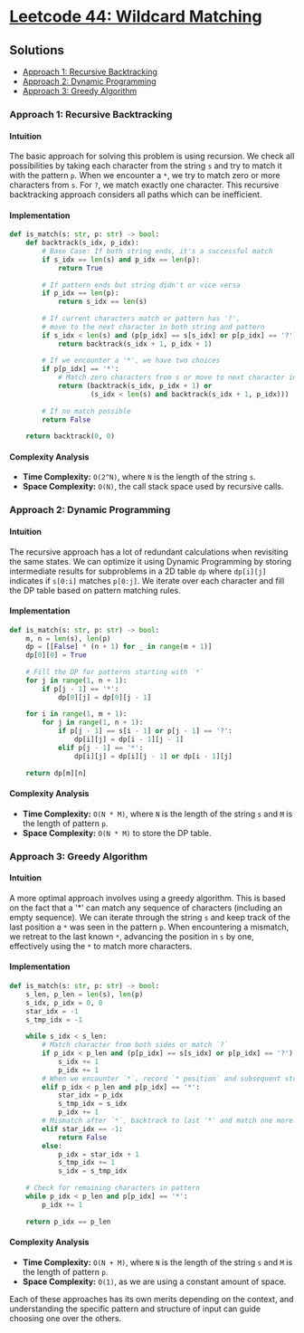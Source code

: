 # [Leetcode 44: Wildcard Matching](https://leetcode.com/problems/wildcard-matching/)

## Solutions
- [Approach 1: Recursive Backtracking](#approach-1-recursive-backtracking)
- [Approach 2: Dynamic Programming](#approach-2-dynamic-programming)
- [Approach 3: Greedy Algorithm](#approach-3-greedy-algorithm)

### Approach 1: Recursive Backtracking

#### Intuition
The basic approach for solving this problem is using recursion. We check all possibilities by taking each character from the string `s` and try to match it with the pattern `p`. When we encounter a `*`, we try to match zero or more characters from `s`. For `?`, we match exactly one character. This recursive backtracking approach considers all paths which can be inefficient.

#### Implementation

```python
def is_match(s: str, p: str) -> bool:
    def backtrack(s_idx, p_idx):
        # Base Case: If both string ends, it's a successful match
        if s_idx == len(s) and p_idx == len(p):
            return True
        
        # If pattern ends but string didn't or vice versa
        if p_idx == len(p):
            return s_idx == len(s)
        
        # If current characters match or pattern has '?', 
        # move to the next character in both string and pattern
        if s_idx < len(s) and (p[p_idx] == s[s_idx] or p[p_idx] == '?'):
            return backtrack(s_idx + 1, p_idx + 1)
        
        # If we encounter a '*', we have two choices
        if p[p_idx] == '*':
            # Match zero characters from s or move to next character in s
            return (backtrack(s_idx, p_idx + 1) or
                    (s_idx < len(s) and backtrack(s_idx + 1, p_idx)))
        
        # If no match possible
        return False
    
    return backtrack(0, 0)
```

#### Complexity Analysis

- **Time Complexity:** `O(2^N)`, where `N` is the length of the string `s`.
- **Space Complexity:** `O(N)`, the call stack space used by recursive calls.

### Approach 2: Dynamic Programming

#### Intuition
The recursive approach has a lot of redundant calculations when revisiting the same states. We can optimize it using Dynamic Programming by storing intermediate results for subproblems in a 2D table `dp` where `dp[i][j]` indicates if `s[0:i]` matches `p[0:j]`. We iterate over each character and fill the DP table based on pattern matching rules.

#### Implementation

```python
def is_match(s: str, p: str) -> bool:
    m, n = len(s), len(p)
    dp = [[False] * (n + 1) for _ in range(m + 1)]
    dp[0][0] = True
    
    # Fill the DP for patterns starting with `*`
    for j in range(1, n + 1):
        if p[j - 1] == '*':
            dp[0][j] = dp[0][j - 1]
    
    for i in range(1, m + 1):
        for j in range(1, n + 1):
            if p[j - 1] == s[i - 1] or p[j - 1] == '?':
                dp[i][j] = dp[i - 1][j - 1]
            elif p[j - 1] == '*':
                dp[i][j] = dp[i][j - 1] or dp[i - 1][j]
    
    return dp[m][n]
```

#### Complexity Analysis

- **Time Complexity:** `O(N * M)`, where `N` is the length of the string `s` and `M` is the length of pattern `p`.
- **Space Complexity:** `O(N * M)` to store the DP table.

### Approach 3: Greedy Algorithm

#### Intuition
A more optimal approach involves using a greedy algorithm. This is based on the fact that a '*' can match any sequence of characters (including an empty sequence). We can iterate through the string `s` and keep track of the last position a `*` was seen in the pattern `p`. When encountering a mismatch, we retreat to the last known `*`, advancing the position in `s` by one, effectively using the `*` to match more characters.

#### Implementation

```python
def is_match(s: str, p: str) -> bool:
    s_len, p_len = len(s), len(p)
    s_idx, p_idx = 0, 0
    star_idx = -1
    s_tmp_idx = -1
    
    while s_idx < s_len:
        # Match character from both sides or match `?`
        if p_idx < p_len and (p[p_idx] == s[s_idx] or p[p_idx] == '?'):
            s_idx += 1
            p_idx += 1
        # When we encounter `*`, record `* position` and subsequent string index
        elif p_idx < p_len and p[p_idx] == '*':
            star_idx = p_idx
            s_tmp_idx = s_idx
            p_idx += 1
        # Mismatch after `*`, backtrack to last '*' and match one more character with it
        elif star_idx == -1:
            return False
        else:
            p_idx = star_idx + 1
            s_tmp_idx += 1
            s_idx = s_tmp_idx
    
    # Check for remaining characters in pattern
    while p_idx < p_len and p[p_idx] == '*':
        p_idx += 1
    
    return p_idx == p_len
```

#### Complexity Analysis

- **Time Complexity:** `O(N + M)`, where `N` is the length of the string `s` and `M` is the length of pattern `p`.
- **Space Complexity:** `O(1)`, as we are using a constant amount of space.

Each of these approaches has its own merits depending on the context, and understanding the specific pattern and structure of input can guide choosing one over the others.

